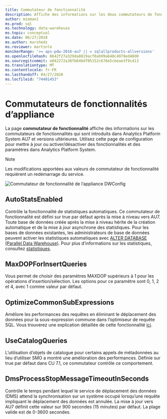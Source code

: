 ```yaml
---
title: Commutateur de fonctionnalité
description: Affiche des informations sur les deux commutateurs de fonctionnalités qui sont introduits dans Analytics Platform System AU7.
author: mzaman1
ms.prod: sql
ms.technology: data-warehouse
ms.topic: conceptual
ms.date: 06/27/2018
ms.author: murshedz
ms.reviewer: martinle
monikerRange: '>= aps-pdw-2016-au7 || = sqlallproducts-allversions'
ms.openlocfilehash: 8642f27a329da8819acf0ab99a648c4979ed40d0
ms.sourcegitcommit: e042272a38fb646df05152c676e5cbeae3f9cd13
ms.translationtype: MT
ms.contentlocale: fr-FR
ms.lasthandoff: 04/27/2020
ms.locfileid: "74401453"
---
```

# <a name="appliance-feature-switches"></a>Commutateurs de fonctionnalités d’appliance

La page **commutateur de fonctionnalité** affiche des informations sur les commutateurs de fonctionnalités qui sont introduits dans Analytics Platform System AU7 et versions ultérieures. Utilisez cette page de configuration pour mettre à jour ou activer/désactiver des fonctionnalités et des paramètres dans Analytics Platform System.

> [!NOTE]
> Les modifications apportées aux valeurs de commutateur de fonctionnalité requièrent un redémarrage du service.

![Commutateur de fonctionnalité de l’appliance DWConfig](media/feature-switch/SQL_Server_PDW_DWConfig_feature_switch.png "Commutateur de fonctionnalité de l’appliance DWConfig")

## <a name="autostatsenabled"></a>AutoStatsEnabled

Contrôle la fonctionnalité de statistiques automatiques. Ce commutateur de fonctionnalité est défini sur true par défaut après la mise à niveau vers AU7. Toute base de données créée après la mise à niveau hérite de la création automatique et de la mise à jour asynchrone des statistiques. Pour les bases de données existantes, les administrateurs de base de données peuvent activer les statistiques automatiques avec [ALTER DATABASE (Parallel Data Warehouse)](../t-sql/statements/alter-database-transact-sql.md?tabs=sqlpdw). Pour plus d’informations sur les statistiques, consultez [statistiques](../relational-databases/statistics/statistics.md).

## <a name="maxdopforinsertqueries"></a>MaxDOPForInsertQueries

Vous permet de choisir des paramètres MAXDOP supérieurs à 1 pour les opérations d’insertion/sélection. Les options pour ce paramètre sont 0, 1, 2 et 4, avec 1 comme valeur par défaut.

## <a name="optimizecommonsubexpressions"></a>OptimizeCommonSubExpressions

Améliore les performances des requêtes en éliminant le déplacement des données pour la sous-expression commune dans l’optimiseur de requête SQL. Vous trouverez une explication détaillée de cette fonctionnalité [ici](common-sub-expression-elimination.md).

## <a name="usecatalogqueries"></a>UseCatalogQueries

L’utilisation d’objets de catalogue pour certains appels de métadonnées au lieu d’utiliser SMO a montré une amélioration des performances. Définie sur true par défaut dans CU 7.1, ce commutateur contrôle ce comportement.

## <a name="dmsprocessstopmessagetimeoutinseconds"></a>DmsProcessStopMessageTimeoutInSeconds

Contrôle le temps pendant lequel le service de déplacement des données (DMS) attend la synchronisation sur un système occupé lorsqu’une requête impliquant le déplacement des données est annulée. La mise à jour vers AU7 définit cette valeur sur 900 secondes (15 minutes) par défaut. La plage valide est de 0-3600 secondes.
